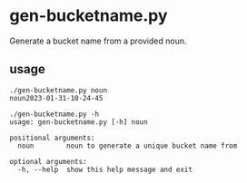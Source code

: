 # gen-bucketname.py 
Generate a bucket name from a provided noun. 

## usage

```console 
./gen-bucketname.py noun
noun2023-01-31-10-24-45

./gen-bucketname.py -h  
usage: gen-bucketname.py [-h] noun

positional arguments:
  noun        noun to generate a unique bucket name from

optional arguments:
  -h, --help  show this help message and exit

```